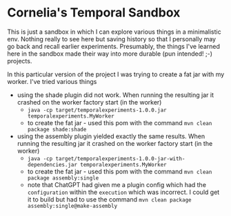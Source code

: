 # Cornelia's Temporal Sandbox

This is just a sandbox in which I can explore various things in a minimalistic env. Nothing really to see here but saving history so that I personally may go back and recall earlier experiments. Presumably, the things I've learned here in the sandbox made their way into more durable (pun intended! ;-) projects.

In this particular version of the project I was trying to create a fat jar with my worker. I've tried various things

- using the shade plugin did not work. When running the resulting jar it crashed on the worker factory start (in the worker)
  - `java -cp target/temporalexperiments-1.0.0.jar temporalexperiments.MyWorker`
  - to create the fat jar - used this pom with the command `mvn clean package shade:shade`
- using the assembly plugin yielded exactly the same results. When running the resulting jar it crashed on the worker factory start (in the worker)
  - `java -cp target/temporalexperiments-1.0.0-jar-with-dependencies.jar temporalexperiments.MyWorker`
  - to create the fat jar - used this pom with the command `mvn clean package assembly:single`
  - note that ChatGPT had given me a plugin config which had the `configuration` within the `execution` which was incorrect. I could get it to build but had to use the command `mvn clean package assembly:single@make-assembly`
